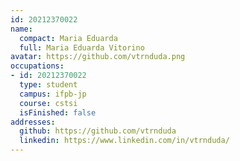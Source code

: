 ```yaml
---
id: 20212370022
name:
  compact: Maria Eduarda
  full: Maria Eduarda Vitorino
avatar: https://github.com/vtrnduda.png
occupations:
- id: 20212370022
  type: student
  campus: ifpb-jp
  course: cstsi
  isFinished: false
addresses:
  github: https://github.com/vtrnduda
  linkedin: https://www.linkedin.com/in/vtrnduda/
---
```

